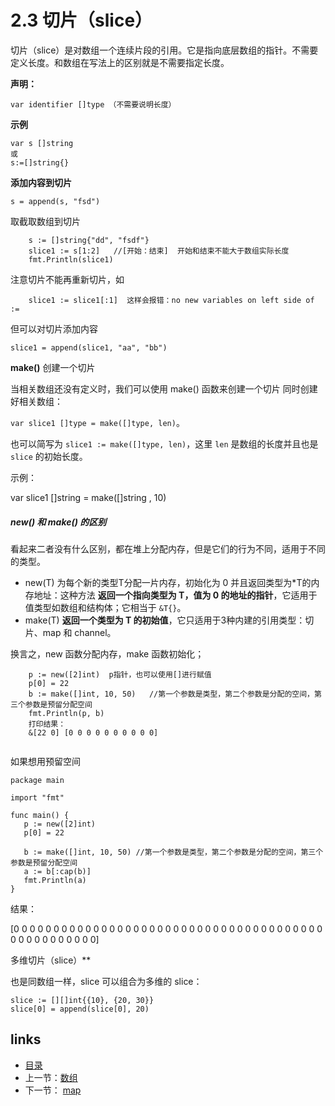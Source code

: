 # **2.3 切片（slice）**

切片（slice）是对数组一个连续片段的引用。它是指向底层数组的指针。不需要定义长度。和数组在写法上的区别就是不需要指定长度。

**声明：**

```
var identifier []type （不需要说明长度）
```



**示例**

```
var s []string
或
s:=[]string{}
```

**添加内容到切片**

```
s = append(s, "fsd") 
```

取截取数组到切片

```
	s := []string{"dd", "fsdf"}
	slice1 := s[1:2]   //[开始：结束]  开始和结束不能大于数组实际长度
	fmt.Println(slice1)
```

注意切片不能再重新切片，如

```
	slice1 := slice1[:1]  这样会报错：no new variables on left side of :=
```

但可以对切片添加内容

```
slice1 = append(slice1, "aa", "bb")
```

**make()** 创建一个切片

当相关数组还没有定义时，我们可以使用 make() 函数来创建一个切片 同时创建好相关数组：

`var slice1 []type = make([]type, len)`。

也可以简写为 `slice1 := make([]type, len)`，这里 `len` 是数组的长度并且也是 `slice` 的初始长度。

示例：

var  slice1 []string = make([]string , 10)

##### new() 和 make() 的区别

看起来二者没有什么区别，都在堆上分配内存，但是它们的行为不同，适用于不同的类型。

- new(T) 为每个新的类型T分配一片内存，初始化为 0 并且返回类型为*T的内存地址：这种方法 **返回一个指向类型为 T，值为 0 的地址的指针**，它适用于值类型如数组和结构体；它相当于 `&T{}`。
- make(T) **返回一个类型为 T 的初始值**，它只适用于3种内建的引用类型：切片、map 和 channel。

换言之，new 函数分配内存，make 函数初始化；

```
	p := new([2]int)  p指针，也可以使用[]进行赋值
	p[0] = 22
	b := make([]int, 10, 50)   //第一个参数是类型，第二个参数是分配的空间，第三个参数是预留分配空间
	fmt.Println(p, b)
	打印结果：
	&[22 0] [0 0 0 0 0 0 0 0 0 0]
	
```

如果想用预留空间

```
package main

import "fmt"

func main() {
   p := new([2]int)
   p[0] = 22
   
   b := make([]int, 10, 50) //第一个参数是类型，第二个参数是分配的空间，第三个参数是预留分配空间
   a := b[:cap(b)]
   fmt.Println(a)
}
```

结果：

[0 0 0 0 0 0 0 0 0 0 0 0 0 0 0 0 0 0 0 0 0 0 0 0 0 0 0 0 0 0 0 0 0 0 0 0 0 0 0 0 0 0 0 0 0 0 0 0 0 0]

多维切片（slice）**

也是同数组一样，slice 可以组合为多维的 slice：

```
slice := [][]int{{10}, {20, 30}}
slice[0] = append(slice[0], 20)
```

## links

- [目录](https://github.com/guyan0319/golang_development_notes/blob/master/zh/preface.md)
- 上一节：[数组](https://github.com/guyan0319/golang_development_notes/blob/master/zh/2.2.md)
- 下一节： [map](https://github.com/guyan0319/golang_development_notes/blob/master/zh/2.4.md)